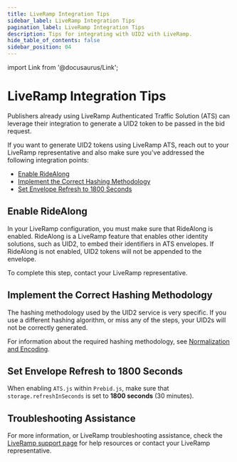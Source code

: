 ```yaml
---
title: LiveRamp Integration Tips
sidebar_label: LiveRamp Integration Tips
pagination_label: LiveRamp Integration Tips
description: Tips for integrating with UID2 with LiveRamp. 
hide_table_of_contents: false
sidebar_position: 04
---
```


import Link from '@docusaurus/Link';

# LiveRamp Integration Tips

Publishers already using LiveRamp Authenticated Traffic Solution (ATS) can leverage their integration to generate a UID2 token to be passed in the bid request.

If you want to generate UID2 tokens using LiveRamp ATS, reach out to your LiveRamp representative and also make sure you've addressed the following integration points: 

- [Enable RideAlong](#enable-ridealong)
- [Implement the Correct Hashing Methodology](#implement-the-correct-hashing-methodology)
- [Set Envelope Refresh to 1800 Seconds](#set-envelope-refresh-to-1800-seconds)

## Enable RideAlong

In your LiveRamp configuration, you must make sure that RideAlong is enabled. RideAlong is a LiveRamp feature that enables other identity solutions, such as UID2, to embed their identifiers in ATS envelopes. If RideAlong is not enabled, UID2 tokens will not be appended to the envelope.

To complete this step, contact your LiveRamp representative.

## Implement the Correct Hashing Methodology

The hashing methodology used by the UID2 service is very specific. If you use a different hashing algorithm, or miss any of the steps, your UID2s will not be correctly generated.

For information about the required hashing methodology, see [Normalization and Encoding](../getting-started/gs-normalization-encoding.md).

## Set Envelope Refresh to 1800 Seconds

When enabling `ATS.js` within `Prebid.js`, make sure that `storage.refreshInSeconds` is set to **1800 seconds** (30 minutes).

## Troubleshooting Assistance

For more information, or LiveRamp troubleshooting assistance, check the [LiveRamp support page](https://docs.liveramp.com/connect/en/support.html) for help resources or contact your LiveRamp representative.
